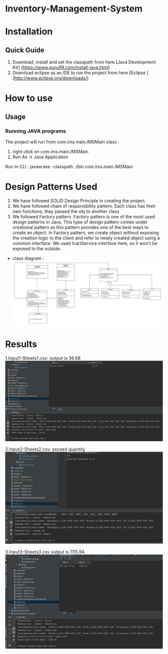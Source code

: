 Inventory-Management-System
===========================


Installation
============

Quick Guide
-----------
1. Download, install and set the classpath from here [Java Development Kit] (https://www.guru99.com/install-java.html)
1. Download eclipse as an IDE to run the project from here [Eclipse ] (http://www.eclipse.org/downloads/)

How to use
==========

Usage
-----

### Running JAVA programs

The project will run from com.ims.main.IMSMain class : 
1. right click on com.ims.main.IMSMain
1. Run As -> Java Application

Run In CLI : 
javaw.exe -classpath ./bin com.ims.main.IMSMain



Design Patterns Used
============
1. We have followed SOLID Design Principle in creating the project.
1. We have followed chain of responsibility pattern. Each class has their own functions, they passed the obj to another class
1. We followed Factory pattern.  Factory pattern is one of the most used design patterns in Java. This type of design pattern comes under creational pattern as this pattern provides one of the best ways to create an object.
In Factory pattern, we create object without exposing the creation logic to the client and refer to newly created object using a common interface. We used IcartService interface here, so it won't be exposed to the outside.


- class diagram :
  ![alt text](Class_Diagram.png "Title")


Results
==========

1.Input1-Sheets1.csv:
output is 36.68
![alt text](./output_screenshots/input1.png "Title")

2.Input2-Sheets2.csv:
exceed quantity
![alt text](./output_screenshots/input2.png "Title")

3.Input3-Sheets3.csv
output is 1115.94
![alt text](output_screenshots/input3.png "Title")






